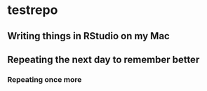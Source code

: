 # testrepo

## Writing things in RStudio on my Mac

## Repeating the next day to remember better

### Repeating once more

